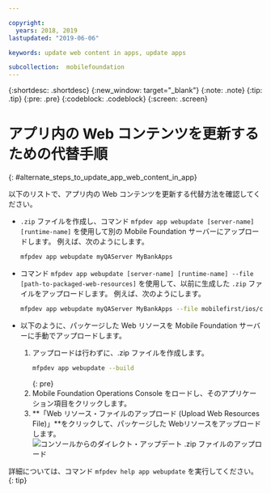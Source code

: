 ```yaml
---

copyright:
  years: 2018, 2019
lastupdated: "2019-06-06"

keywords: update web content in apps, update apps

subcollection:  mobilefoundation
---
```


{:shortdesc: .shortdesc}
{:new_window: target="_blank"}
{:note: .note}
{:tip: .tip}
{:pre: .pre}
{:codeblock: .codeblock}
{:screen: .screen}

# アプリ内の Web コンテンツを更新するための代替手順
{: #alternate_steps_to_update_app_web_content_in_app}

以下のリストで、アプリ内の Web コンテンツを更新する代替方法を確認してください。

* `.zip` ファイルを作成し、コマンド `mfpdev app webupdate [server-name] [runtime-name]` を使用して別の Mobile Foundation サーバーにアップロードします。
  例えば、次のようにします。
  ```bash
  mfpdev app webupdate myQAServer MyBankApps
  ```

* コマンド `mfpdev app webupdate [server-name] [runtime-name] --file [path-to-packaged-web-resources]` を使用して、以前に生成した `.zip` ファイルをアップロードします。
  例えば、次のようにします。
  ```bash
  mfpdev app webupdate myQAServer MyBankApps --file mobilefirst/ios/com.mfp.myBankApp-1.0.1.zip
  ```

* 以下のように、パッケージした Web リソースを Mobile Foundation サーバーに手動でアップロードします。
  1. アップロードは行わずに、.zip ファイルを作成します。
      ```bash
      mfpdev app webupdate --build
      ```
      {: pre}
  2. Mobile Foundation Operations Console をロードし、そのアプリケーション項目をクリックします。
  3. **「Web リソース・ファイルのアップロード (Upload Web Resources File)」**をクリックして、パッケージした Webリソースをアップロードします。    
      ![コンソールからのダイレクト・アップデート .zip ファイルのアップロード](images/upload-direct-update-package.png "「Web リソース・ファイルのアップロード (Upload Web Resources File)」ボタンが強調表示されているコンソールからのダイレクト・アップデート .zip ファイルのアップロード")

詳細については、コマンド `mfpdev help app webupdate` を実行してください。
{: tip}
